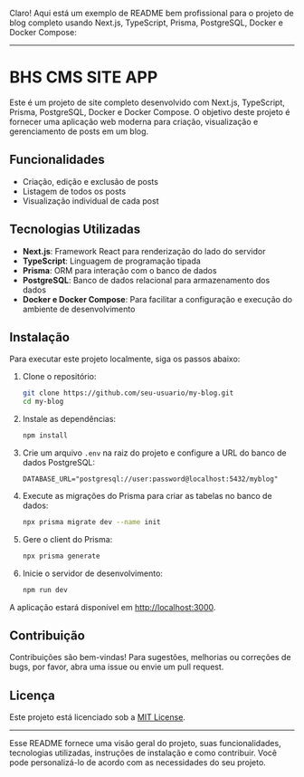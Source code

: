 Claro! Aqui está um exemplo de README bem profissional para o projeto de blog completo usando Next.js, TypeScript, Prisma, PostgreSQL, Docker e Docker Compose:

---

# BHS CMS SITE APP

Este é um projeto de site completo desenvolvido com Next.js, TypeScript, Prisma, PostgreSQL, Docker e Docker Compose. O objetivo deste projeto é fornecer uma aplicação web moderna para criação, visualização e gerenciamento de posts em um blog.

## Funcionalidades

- Criação, edição e exclusão de posts
- Listagem de todos os posts
- Visualização individual de cada post

## Tecnologias Utilizadas

- **Next.js**: Framework React para renderização do lado do servidor
- **TypeScript**: Linguagem de programação tipada
- **Prisma**: ORM para interação com o banco de dados
- **PostgreSQL**: Banco de dados relacional para armazenamento dos dados
- **Docker e Docker Compose**: Para facilitar a configuração e execução do ambiente de desenvolvimento

## Instalação

Para executar este projeto localmente, siga os passos abaixo:

1. Clone o repositório:

   ```sh
   git clone https://github.com/seu-usuario/my-blog.git
   cd my-blog
   ```

2. Instale as dependências:

   ```sh
   npm install
   ```

3. Crie um arquivo `.env` na raiz do projeto e configure a URL do banco de dados PostgreSQL:

   ```env
   DATABASE_URL="postgresql://user:password@localhost:5432/myblog"
   ```

4. Execute as migrações do Prisma para criar as tabelas no banco de dados:

   ```sh
   npx prisma migrate dev --name init
   ```

5. Gere o client do Prisma:

   ```sh
   npx prisma generate
   ```

6. Inicie o servidor de desenvolvimento:
   ```sh
   npm run dev
   ```

A aplicação estará disponível em [http://localhost:3000](http://localhost:3000).

## Contribuição

Contribuições são bem-vindas! Para sugestões, melhorias ou correções de bugs, por favor, abra uma issue ou envie um pull request.

## Licença

Este projeto está licenciado sob a [MIT License](LICENSE).

---

Esse README fornece uma visão geral do projeto, suas funcionalidades, tecnologias utilizadas, instruções de instalação e como contribuir. Você pode personalizá-lo de acordo com as necessidades do seu projeto.
